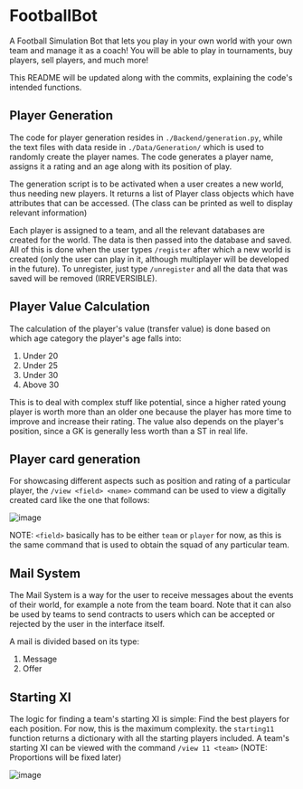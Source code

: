 # FootballBot
A Football Simulation Bot that lets you play in your own world with your own team and manage it as a coach! You will be able to play in tournaments, buy players, sell players, and much more!

This README will be updated along with the commits, explaining the code's intended functions.

## Player Generation
The code for player generation resides in `./Backend/generation.py`, while the text files with data reside in `./Data/Generation/` which is used to randomly create the player names. The code generates a player name, assigns it a rating and an age along with its position of play. 

The generation script is to be activated when a user creates a new world, thus needing new players. It returns a list of Player class objects which have attributes that can be accessed. (The class can be printed as well to display relevant information)

Each player is assigned to a team, and all the relevant databases are created for the world. The data is then passed into the database and saved. All of this is done when the user types `/register` after which a new world is created (only the user can play in it, although multiplayer will be developed in the future). To unregister, just type `/unregister` and all the data that was saved will be removed (IRREVERSIBLE).

## Player Value Calculation

The calculation of the player's value (transfer value) is done based on which age category the player's age falls into:

1. Under 20
2. Under 25
3. Under 30
4. Above 30

This is to deal with complex stuff like potential, since a higher rated young player is worth more than an older one because the player has more time to improve and increase their rating. The value also depends on the player's position, since a GK is generally less worth than a ST in real life.

## Player card generation

For showcasing different aspects such as position and rating of a particular player, the `/view <field> <name>` command can be used to view a digitally created card like the one that follows:

![image](https://user-images.githubusercontent.com/75207653/201659866-978d9b20-e5ec-44b9-976f-e077977196ed.png)

NOTE: `<field>` basically has to be either `team` or `player` for now, as this is the same command that is used to obtain the squad of any particular team.

## Mail System

The Mail System is a way for the user to receive messages about the events of their world, for example a note from the team board. Note that it can also be used by teams to send contracts to users which can be accepted or rejected by the user in the interface itself.

A mail is divided based on its type: 

1. Message
2. Offer

## Starting XI 

The logic for finding a team's starting XI is simple: Find the best players for each position. For now, this is the maximum complexity. the `starting11` function returns a dictionary with all the starting players included. A team's starting XI can be viewed with the command `/view 11 <team>` (NOTE: Proportions will be fixed later)

![image](https://user-images.githubusercontent.com/119870649/206257976-d61168d7-1ad8-477f-b75f-e40266c3a210.png)
